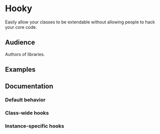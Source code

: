 # Hooky

Easily allow your classes to be extendable without allowing people to hack your core code.

## Audience

Authors of libraries.

## Examples


## Documentation

### Default behavior

### Class-wide hooks

### Instance-specific hooks

